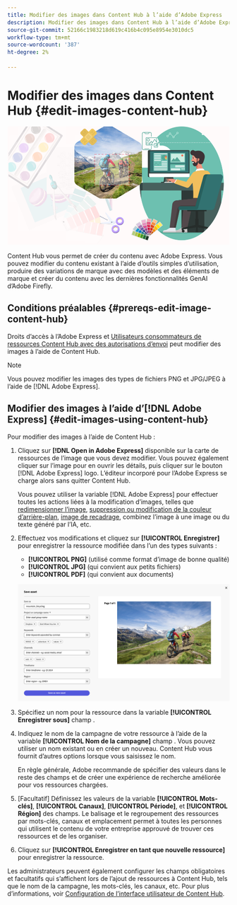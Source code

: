 ```yaml
---
title: Modifier des images dans Content Hub à l’aide d’Adobe Express
description: Modifier des images dans Content Hub à l’aide d’Adobe Express
source-git-commit: 52166c1983218d619c416b4c095e8954e3010dc5
workflow-type: tm+mt
source-wordcount: '387'
ht-degree: 2%

---
```


# Modifier des images dans Content Hub {#edit-images-content-hub}

![Modifier des images dans Content Hub à l’aide d’Adobe Express](assets/edit-images-content-hub.png)

Content Hub vous permet de créer du contenu avec Adobe Express. Vous pouvez modifier du contenu existant à l’aide d’outils simples d’utilisation, produire des variations de marque avec des modèles et des éléments de marque et créer du contenu avec les dernières fonctionnalités GenAI d’Adobe Firefly.

## Conditions préalables {#prereqs-edit-image-content-hub}

Droits d’accès à l’Adobe Express et [Utilisateurs consommateurs de ressources Content Hub avec des autorisations d’envoi](/help/assets/deploy-content-hub.md#onboard-content-hub-consumer-users-submission-rights) peut modifier des images à l’aide de Content Hub.

>[!NOTE]
>
>Vous pouvez modifier les images des types de fichiers PNG et JPG/JPEG à l’aide de [!DNL Adobe Express].

## Modifier des images à l’aide d’[!DNL Adobe Express] {#edit-images-using-content-hub}

Pour modifier des images à l’aide de Content Hub :

1. Cliquez sur **[!DNL Open in Adobe Express]** disponible sur la carte de ressources de l’image que vous devez modifier. Vous pouvez également cliquer sur l’image pour en ouvrir les détails, puis cliquer sur le bouton [!DNL Adobe Express] logo. L’éditeur incorporé pour l’Adobe Express se charge alors sans quitter Content Hub.

   Vous pouvez utiliser la variable [!DNL Adobe Express] pour effectuer toutes les actions liées à la modification d’images, telles que [redimensionner l’image](https://helpx.adobe.com/express/using/resize-image.html), [suppression ou modification de la couleur d’arrière-plan](https://helpx.adobe.com/express/using/remove-background.html), [image de recadrage](https://helpx.adobe.com/express/using/crop-image.html), combinez l’image à une image ou du texte généré par l’IA, etc.

1. Effectuez vos modifications et cliquez sur **[!UICONTROL Enregistrer]** pour enregistrer la ressource modifiée dans l’un des types suivants :

   * **[!UICONTROL PNG]** (utilisé comme format d’image de bonne qualité)
   * **[!UICONTROL JPG]** (qui convient aux petits fichiers)
   * **[!UICONTROL PDF]** (qui convient aux documents)

   ![Enregistrement d’image avec Adobe Express.](assets/adobe-express-save-as.png)

1. Spécifiez un nom pour la ressource dans la variable **[!UICONTROL Enregistrer sous]** champ .

1. Indiquez le nom de la campagne de votre ressource à l’aide de la variable **[!UICONTROL Nom de la campagne]** champ . Vous pouvez utiliser un nom existant ou en créer un nouveau. Content Hub vous fournit d’autres options lorsque vous saisissez le nom. <!--You can define multiple Campaign names for your upload. While you are typing a name, either click anywhere else within the dialog box or press the `,` (Comma) key to register the name.-->

   En règle générale, Adobe recommande de spécifier des valeurs dans le reste des champs et de créer une expérience de recherche améliorée pour vos ressources chargées.

1. [Facultatif] Définissez les valeurs de la variable **[!UICONTROL Mots-clés]**, **[!UICONTROL Canaux]**, **[!UICONTROL Période]**, et **[!UICONTROL Région]** des champs. Le balisage et le regroupement des ressources par mots-clés, canaux et emplacement permet à toutes les personnes qui utilisent le contenu de votre entreprise approuvé de trouver ces ressources et de les organiser.

1. Cliquez sur **[!UICONTROL Enregistrer en tant que nouvelle ressource]** pour enregistrer la ressource.

Les administrateurs peuvent également configurer les champs obligatoires et facultatifs qui s’affichent lors de l’ajout de ressources à Content Hub, tels que le nom de la campagne, les mots-clés, les canaux, etc. Pour plus d’informations, voir [Configuration de l’interface utilisateur de Content Hub](configure-content-hub-ui-options.md#configure-upload-options-content-hub).


